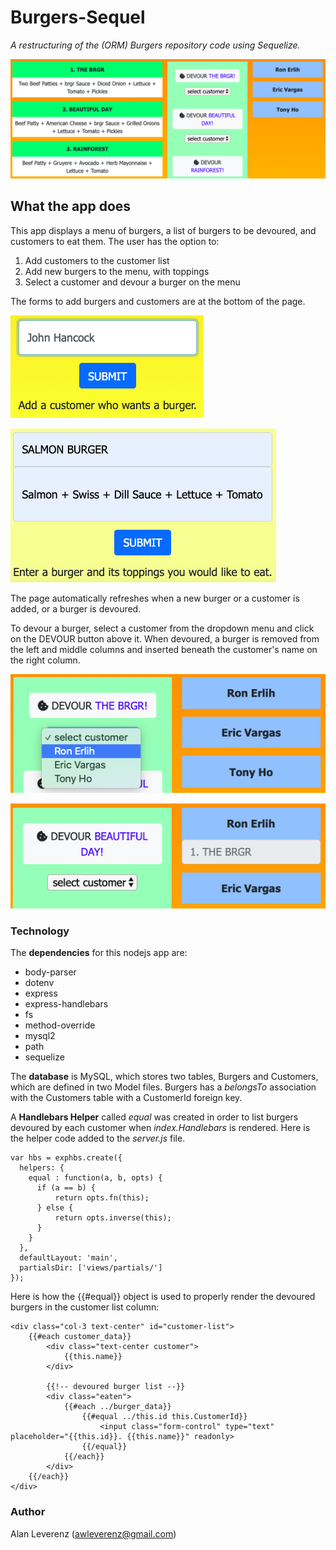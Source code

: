 # Burgers-Sequel

*A restructuring of the (ORM) Burgers repository code using Sequelize.*

![Burgers-Sequel](https://github.com/AlanLeverenz/Burgers-Sequel/blob/master/public/images/index-page.png)

## What the app does

This app displays a menu of burgers, a list of burgers to be devoured, and customers to eat them. The user has the option to:

1. Add customers to the customer list
2. Add new burgers to the menu, with toppings
3. Select a customer and devour a burger on the menu

The forms to add burgers and customers are at the bottom of the page.

![Add a customer](https://github.com/AlanLeverenz/Burgers-Sequel/blob/master/public/images/add-customer.png)

![Add a burger](https://github.com/AlanLeverenz/Burgers-Sequel/blob/master/public/images/add-salmon-burger.png)

The page automatically refreshes when a new burger or a customer is added, or a burger is devoured. 

To devour a burger, select a customer from the dropdown menu and click on the DEVOUR button above it. When devoured, a burger is removed from the left and middle columns and inserted beneath the customer's name on the right column.

![Select a customer](https://github.com/AlanLeverenz/Burgers-Sequel/blob/master/public/images/select-customer.png)

![Ate the burger](https://github.com/AlanLeverenz/Burgers-Sequel/blob/master/public/images/devoured-burger.png)

### Technology

The __dependencies__ for this nodejs app are:

* body-parser
* dotenv
* express
* express-handlebars
* fs
* method-override
* mysql2
* path
* sequelize

The __database__ is MySQL, which stores two tables, Burgers and Customers, which are defined in two Model files. Burgers has a *belongsTo* association with the Customers table with a CustomerId foreign key.

A __Handlebars Helper__ called *equal* was created in order to list burgers devoured by each customer when *index.Handlebars* is rendered. Here is the helper code added to the *server.js* file.

````
var hbs = exphbs.create({
  helpers: {
    equal : function(a, b, opts) {
      if (a == b) {
          return opts.fn(this);
      } else {
          return opts.inverse(this);
      }
    }
  },
  defaultLayout: 'main',
  partialsDir: ['views/partials/']
});

````
Here is how the {{#equal}} object is used to properly render the devoured burgers in the customer list column:

````
<div class="col-3 text-center" id="customer-list">
    {{#each customer_data}}
        <div class="text-center customer">
            {{this.name}}
        </div>

        {{!-- devoured burger list --}}
        <div class="eaten">
            {{#each ../burger_data}}
                {{#equal ../this.id this.CustomerId}}
                    <input class="form-control" type="text" placeholder="{{this.id}}. {{this.name}}" readonly>
                {{/equal}}
            {{/each}}
        </div>
    {{/each}}
</div> 
````

### Author

Alan Leverenz (awleverenz@gmail.com)